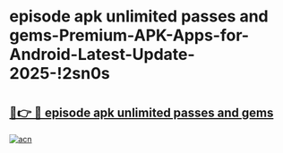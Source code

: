 # episode apk unlimited passes and gems-Premium-APK-Apps-for-Android-Latest-Update-2025-!2sn0s

# <h2><a href="https://googleone.com">🔗👉 🔴 episode apk unlimited passes and gems</a></h2>

[![acn](https://github.com/user-attachments/assets/0f9c940e-d8b0-45ae-aac7-cd30a18b3e1c)](https://googleone.com)

